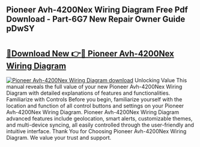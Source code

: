 ## Pioneer Avh-4200Nex Wiring Diagram Free Pdf Download - Part-6G7 New Repair Owner Guide pDwSY

# <h2><a href="http://dfj93n.blite.top/?on=Pioneer+Avh-4200Nex+Wiring+Diagram">🔗Download New 👉🔴 Pioneer Avh-4200Nex Wiring Diagram</a></h2>

[![Pioneer Avh-4200Nex Wiring Diagram download](https://i.imgur.com/lujVjoI.png)](http://dfj93n.blite.top/?on=Pioneer+Avh-4200Nex+Wiring+Diagram)
Unlocking Value This manual reveals the full value of your new Pioneer Avh-4200Nex Wiring Diagram with detailed explanations of features and functionalities. Familiarize with Controls Before you begin, familiarize yourself with the location and function of all control buttons and settings on your Pioneer Avh-4200Nex Wiring Diagram. Pioneer Avh-4200Nex Wiring Diagram advanced features include geolocation, smart alerts, customizable themes, and multi-device syncing, all easily controlled through the user-friendly and intuitive interface. Thank You for Choosing Pioneer Avh-4200Nex Wiring Diagram. We value your trust and support.
